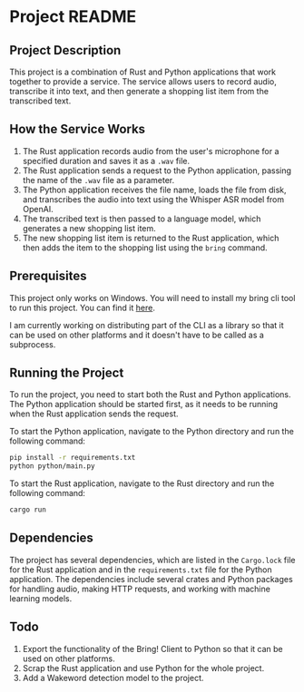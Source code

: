 # Project README

## Project Description

This project is a combination of Rust and Python applications that work together to provide a service. The service
allows users to record audio, transcribe it into text, and then generate a shopping list item from the transcribed text.

## How the Service Works

1. The Rust application records audio from the user's microphone for a specified duration and saves it as a `.wav` file.
2. The Rust application sends a request to the Python application, passing the name of the `.wav` file as a parameter.
3. The Python application receives the file name, loads the file from disk, and transcribes the audio into text using
   the Whisper ASR model from OpenAI.
4. The transcribed text is then passed to a language model, which generates a new shopping list item.
5. The new shopping list item is returned to the Rust application, which then adds the item to the shopping list using
   the `bring` command.

## Prerequisites

This project only works on Windows.
You will need to install my bring cli tool to run this project. You can find
it [here](https://github.com/ViktorWelbers/Bring-CLI).

I am currently working on distributing part of the CLI as a library so that it can be used on other platforms and it
doesn't have to be called as a subprocess.

## Running the Project

To run the project, you need to start both the Rust and Python applications. The Python application should be started
first, as it needs to be running when the Rust application sends the request.

To start the Python application, navigate to the Python directory and run the following command:

```bash
pip install -r requirements.txt
python python/main.py
```

To start the Rust application, navigate to the Rust directory and run the following command:

```bash
cargo run
```

## Dependencies

The project has several dependencies, which are listed in the `Cargo.lock` file for the Rust application and in
the `requirements.txt` file for the Python application. The dependencies include several crates and Python packages for
handling audio, making HTTP requests, and working with machine learning models.

## Todo

1. Export the functionality of the Bring! Client to Python so that it can be used on other platforms.
2. Scrap the Rust application and use Python for the whole project.
3. Add a Wakeword detection model to the project.

